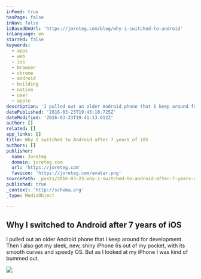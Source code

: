 ```yaml
---
inFeed: true
hasPage: false
inNav: false
isBasedOnUrl: 'https://joreteg.com/blog/why-i-switched-to-android'
inLanguage: en
starred: false
keywords:
  - apps
  - web
  - ios
  - browser
  - chrome
  - android
  - building
  - native
  - user
  - apple
description: 'I pulled out an older Android phone that I keep around for development. Then I also got my sleek, new, shiny iPhone 6s out of my pocket, with its smooth curves and speedy OS. But as I looked at my iPhone I was kind of bummed out.'
datePublished: '2016-03-23T19:45:10.725Z'
dateModified: '2016-03-23T19:41:13.012Z'
author: []
related: []
app_links: []
title: Why I switched to Android after 7 years of iOS
authors: []
publisher:
  name: Joreteg
  domain: joreteg.com
  url: 'https://joreteg.com'
  favicon: 'https://joreteg.com/avatar.png'
sourcePath: _posts/2016-03-23-why-i-switched-to-android-after-7-years-of-ios.md
published: true
_context: 'http://schema.org'
_type: MediaObject

---
```

<article style=""><h1>Why I switched to Android after 7 years of iOS</h1><p>I pulled out an older Android phone that I keep around for development. Then I also got my sleek, new, shiny iPhone 6s out of my pocket, with its smooth curves and speedy OS. But as I looked at my iPhone I was kind of bummed out.</p><img src="https://s3-us-west-2.amazonaws.com/the-grid-img/p/0ffadb748cacaa354f5978332c209422fcdd4eec.jpg" /></article>